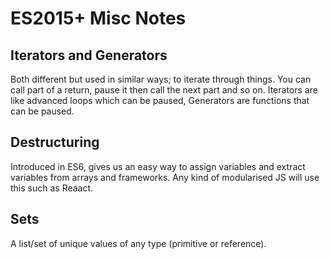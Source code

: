 # ES2015+ Misc Notes

## Iterators and Generators
Both different but used in similar ways; to iterate through things. You can call part of a return, pause it then call the next part and so on. Iterators are like advanced loops which can be paused, Generators are functions that can be paused.

## Destructuring
Introduced in ES6, gives us an easy way to assign variables and extract variables from arrays and frameworks. Any kind of modularised JS will use this such as Reaact.

## Sets
A list/set of unique values of any type (primitive or reference). 
